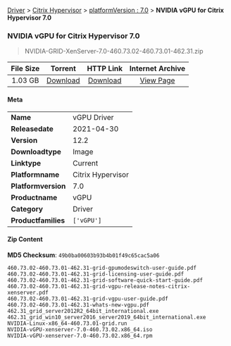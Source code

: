 
[Driver](/README.md)  >  [Citrix Hypervisor](/index/Driver/Citrix_Hypervisor.md)  >  [platformVersion : 7.0](/index/Driver/Citrix_Hypervisor/7.0.md)  >  **NVIDIA vGPU for Citrix Hypervisor 7.0**


###    NVIDIA vGPU for Citrix Hypervisor 7.0

> NVIDIA-GRID-XenServer-7.0-460.73.02-460.73.01-462.31.zip   


| **File Size** | **Torrent**  | **HTTP Link** | **Internet Archive** |
|:-------------:|:------------:|:-------------:|:--------------------:|
| 1.03 GB |  [Download](https://archive.org/download/nvgpu_NVIDIA-GRID-XenServer-7.0-460.73.02-460.73.01-462.31.zip/nvgpu_NVIDIA-GRID-XenServer-7.0-460.73.02-460.73.01-462.31.zip_archive.torrent)       | [Download](https://archive.org/compress/nvgpu_NVIDIA-GRID-XenServer-7.0-460.73.02-460.73.01-462.31.zip) | [View Page](https://archive.org/details/nvgpu_NVIDIA-GRID-XenServer-7.0-460.73.02-460.73.01-462.31.zip)       |

#### Meta

<table>
<tr><td><strong>Name</strong></td><td>vGPU Driver</td></tr>
<tr><td><strong>Releasedate</strong></td><td>2021-04-30</td></tr>
<tr><td><strong>Version</strong></td><td>12.2</td></tr>
<tr><td><strong>Downloadtype</strong></td><td>Image</td></tr>
<tr><td><strong>Linktype</strong></td><td>Current</td></tr>
<tr><td><strong>Platformname</strong></td><td>Citrix Hypervisor</td></tr>
<tr><td><strong>Platformversion</strong></td><td>7.0</td></tr>
<tr><td><strong>Productname</strong></td><td>vGPU</td></tr>
<tr><td><strong>Category</strong></td><td>Driver</td></tr>
<tr><td><strong>Productfamilies</strong></td><td><code>['vGPU']</code></td></tr>
</table>

#### Zip Content

**MD5 Checksum**: `49b0ba00603b93b4b01f49c65cac5a06`

```text
460.73.02-460.73.01-462.31-grid-gpumodeswitch-user-guide.pdf
460.73.02-460.73.01-462.31-grid-licensing-user-guide.pdf
460.73.02-460.73.01-462.31-grid-software-quick-start-guide.pdf
460.73.02-460.73.01-462.31-grid-vgpu-release-notes-citrix-xenserver.pdf
460.73.02-460.73.01-462.31-grid-vgpu-user-guide.pdf
460.73.02-460.73.01-462.31-whats-new-vgpu.pdf
462.31_grid_server2012R2_64bit_international.exe
462.31_grid_win10_server2016_server2019_64bit_international.exe
NVIDIA-Linux-x86_64-460.73.01-grid.run
NVIDIA-vGPU-xenserver-7.0-460.73.02.x86_64.iso
NVIDIA-vGPU-xenserver-7.0-460.73.02.x86_64.rpm
```